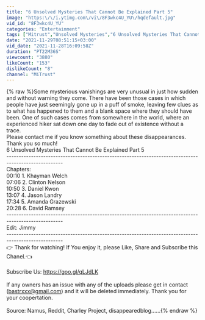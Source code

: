 ```yaml
---
title: "6 Unsolved Mysteries That Cannot Be Explained Part 5"
image: "https:\/\/i.ytimg.com\/vi\/8F3wkc4U_YU\/hqdefault.jpg"
vid_id: "8F3wkc4U_YU"
categories: "Entertainment"
tags: ["Mitrust","Unsolved Mysteries","6 Unsolved Mysteries That Cannot Be Explained"]
date: "2021-11-29T08:51:15+03:00"
vid_date: "2021-11-28T16:09:58Z"
duration: "PT22M36S"
viewcount: "3880"
likeCount: "153"
dislikeCount: "8"
channel: "MiTrust"
---
```

{% raw %}Some mysterious vanishings are very unusual in just how sudden and without warning they come. There have been those cases in which people have just seemingly gone up in a puff of smoke, leaving few clues as to what has happened to them and a blank space where they should have been. One of such cases comes from somewhere in the world, where an experienced hiker sat down one day to fade out of existence without a trace.<br />Please contact me if you know something about these disappearances. Thank you so much!<br />6 Unsolved Mysteries That Cannot Be Explained Part 5<br />-----------------------------------------------------------------------------------------------------<br />Chapters:<br />00:10 1. Khayman Welch<br />07:06 2. Clinton Nelson<br />10:50 3. Daniel Kwon<br />13:07 4. Jason Landry<br />17:34 5. Amanda Grazewski<br />20:28 6. David Ramsey<br />-----------------------------------------------------------------------------------------------------<br />Edit: Jimmy<br />-----------------------------------------------------------------------------------------------------<br />👉 Thank for watching! If You enjoy it, please Like, Share and Subscribe this Chanel.👈<br /><br />Subscribe Us: <a rel="nofollow" target="blank" href="https://goo.gl/qLJdLK">https://goo.gl/qLJdLK</a><br /><br />If any owners has an issue with any of the uploads please get in contact (bastrxxx@gmail.com) and it will be deleted immediately. Thank you for your coopertation.<br /><br />Source: Namus, Reddit, Charley Project, disappearedblog......{% endraw %}
